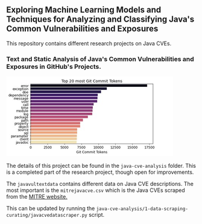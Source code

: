 ## Exploring Machine Learning Models and Techniques for Analyzing and Classifying Java's Common Vulnerabilities and Exposures

This repository contains different research projects on Java CVEs.

### Text and Static Analysis of Java's Common Vulnerabilities and Exposures in GitHub's Projects.

![Vulnerabilities tokens](java-cve-analysis/image/vultokens.jpg)

The details of this project can be found in the `java-cve-analysis` folder. This is a completed part of the research project, though open for improvements.

The `javavultextdata` contains different data on Java CVE descriptions. The most important is the `mitrejavacve.csv` which is the Java CVEs scraped from the [MITRE website.](http://cve.mitre.org/)

This can be updated by running the `java-cve-analysis/1-data-scraping-curating/javacvedatascraper.py` script.
